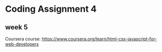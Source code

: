 # Coding Assignment 4

## week 5

Coursera course: https://www.coursera.org/learn/html-css-javascript-for-web-developers
